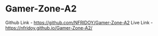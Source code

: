 # Gamer-Zone-A2
Github Link - https://github.com/NFRIDOY/Gamer-Zone-A2
Live Link -  https://nfridoy.github.io/Gamer-Zone-A2/
